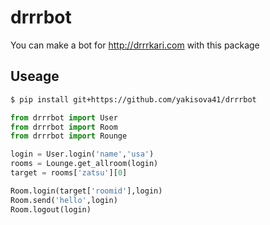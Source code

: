# drrrbot
You can make a bot for http://drrrkari.com with this package
## Useage
```sh
$ pip install git+https://github.com/yakisova41/drrrbot
```

```python
from drrrbot import User
from drrrbot import Room
from drrrbot import Rounge

login = User.login('name','usa')
rooms = Lounge.get_allroom(login)
target = rooms['zatsu'][0]

Room.login(target['roomid'],login)
Room.send('hello',login)
Room.logout(login)
```
